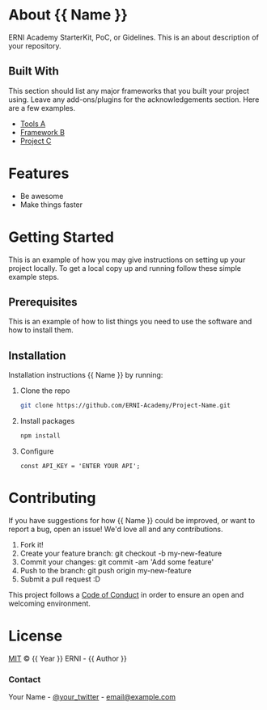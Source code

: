 [code_of_conduct]: https://github.com/rgonzalezabreu/masterpiece/CODE_OF_CONDUCT.md

# About {{ Name }}
ERNI Academy StarterKit, PoC, or Gidelines. This is an about description of your repository.

## Built With
This section should list any major frameworks that you built your project using. Leave any add-ons/plugins for the acknowledgements section. Here are a few examples.

- [Tools A](https://example.com)
- [Framework B](https://example.com)
- [Project C](https://example.com)

# Features
- Be awesome
- Make things faster

# Getting Started
This is an example of how you may give instructions on setting up your project locally. To get a local copy up and running follow these simple example steps.

## Prerequisites
This is an example of how to list things you need to use the software and how to install them.

## Installation
Installation instructions {{ Name }} by running:

1. Clone the repo
   ```sh 
   git clone https://github.com/ERNI-Academy/Project-Name.git
   ```
2. Install packages
    ```sh
    npm install
    ```
3. Configure
    ```JS
    const API_KEY = 'ENTER YOUR API';
    ```

# Contributing

If you have suggestions for how {{ Name }} could be improved, or want to report a bug, open an issue! We'd love all and any contributions.

1. Fork it!
1. Create your feature branch: git checkout -b my-new-feature
1. Commit your changes: git commit -am 'Add some feature'
1. Push to the branch: git push origin my-new-feature
1. Submit a pull request :D

This project follows a [Code of Conduct][code_of_conduct] in order to ensure an open and welcoming environment.

# License

[MIT](LICENSE) © {{ Year }} ERNI - {{ Author }}

### Contact
Your Name - [@your_twitter](https://twitter.com/your_username) - email@example.com